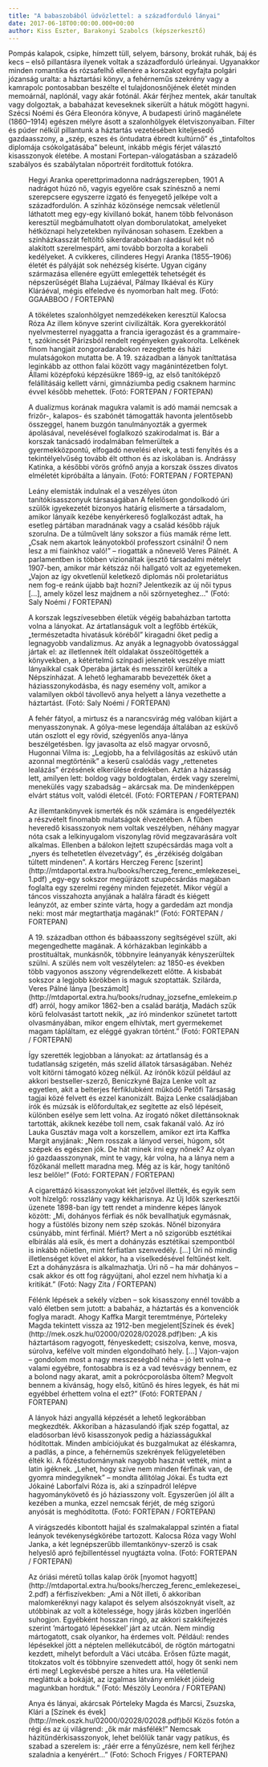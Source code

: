 ```yaml
---
title: "A babaszobából üdvözlettel: a századforduló lányai"
date: 2017-06-18T00:00:00.000+00:00
author: Kiss Eszter, Barakonyi Szabolcs (képszerkesztő)
---
```


Pompás kalapok, csipke, hímzett tüll, selyem, bársony, brokát ruhák, báj és kecs – első pillantásra ilyenek voltak a századforduló úrleányai. Ugyanakkor minden romantika és rózsafelhő ellenére a korszakot egyfajta polgári józanság uralta: a háztartási könyv, a fehérneműs szekrény vagy a kamrapolc pontosabban beszélte el tulajdonosnőjének életét minden memoárnál, naplónál, vagy akár fotónál. Akár férjhez mentek, akár tanultak vagy dolgoztak, a babaházat keveseknek sikerült a hátuk mögött hagyni. Szécsi Noémi és Géra Eleonóra könyve, A budapesti úrinő magánélete (1860–1914) egészen mélyre ásott a szalonhölgyek életviszonyaiban. Filter és púder nélkül pillantunk a háztartás vezetésében kiteljesedő gazdaasszony, a „szép, eszes és öntudatra ébredt kultúrnő” és „tintafoltos diplomája csókolgatásába” beleunt, inkább mégis férjet választó kisasszonyok életébe. A mostani Fortepan-válogatásban a századelő szabályos és szabálytalan nőportréit fordítottuk fotókra.

<figure>
<img src="/images/17482412_ce0c1f853cadf87186b054e158cc9c64_wm.jpg" alt="" />
<figcaption>Hegyi Aranka operettprimadonna nadrágszerepben, 1901 A nadrágot húzó nő, vagyis egyelőre csak színésznő a nemi szerepcsere egyszerre izgató és fenyegető jelképe volt a századfordulón. A színház közönsége nemcsak véletlenül láthatott meg egy-egy kivillanó bokát, hanem több felvonáson keresztül megbámulhatott olyan domborulatokat, amelyeket hétköznapi helyzetekben nyilvánosan sohasem. Ezekben a színházkasszát feltöltő sikerdarabokban ráadásul két nő alakított szerelmespárt, ami tovább borzolta a korabeli kedélyeket. A cvikkeres, cilinderes Hegyi Aranka (1855–1906) életét és pályáját sok nehézség kísérte. Ugyan cigány származása ellenére együtt emlegették tehetségét és népszerűségét Blaha Lujzáéval, Pálmay Ilkáéval és Küry Kláráéval, mégis elfeledve és nyomorban halt meg. (Fotó: GGAABBOO / FORTEPAN)</figcaption>
</figure>

<figure>
<img src="/images/16934070_be582b668d7ee8a0d2afedfebd7147e3_wm.jpg" alt="" />
<figcaption>A tökéletes szalonhölgyet nemzedékeken keresztül Kalocsa Róza Az illem könyve szerint civilizálták. Kora gyerekkorától nyelvmesterrel nyaggatta a francia igeragozást és a grammaire-t, szókincsét Párizsból rendelt regényeken gyakorolta. Lelkének finom hangjait zongoradarabokon rezegtette és házi mulatságokon mutatta be. A 19. században a lányok taníttatása leginkább az otthon falai között vagy magánintézetben folyt. Állami középfokú képzésükre 1869-ig, az első tanítóképző felállításáig kellett várni, gimnáziumba pedig csaknem harminc évvel később mehettek. (Fotó: FORTEPAN / FORTEPAN)</figcaption>
</figure>

<figure>
<img src="/images/16934068_c2dd45343acda742651777f60ac9162d_wm.jpg" alt="" />
<figcaption>A dualizmus korának magukra valamit is adó mamái nemcsak a frizőr-, kalapos- és szabónét támogatták havonta jelentősebb összeggel, hanem buzgón tanulmányozták a gyermek ápolásával, nevelésével foglalkozó szakirodalmat is. Bár a korszak tanácsadó irodalmában felmerültek a gyermekközpontú, elfogadó nevelési elvek, a testi fenyítés és a tekintélyelvűség tovább élt otthon és az iskolában is. Andrássy Katinka, a későbbi vörös grófnő anyja a korszak összes divatos elméletét kipróbálta a lányain. (Fotó: FORTEPAN / FORTEPAN)</figcaption>
</figure>

<figure>
<img src="/images/16934066_e620c25c39c14d84c4bd939478c99009_wm.jpg" alt="" />
<figcaption>Leány elemisták indulnak el a veszélyes úton tanítókisasszonyuk társaságában A felelősen gondolkodó úri szülők igyekezetét bizonyos határig elismerte a társadalom, amikor lányaik kezébe kenyérkereső foglalkozást adtak, ha esetleg pártában maradnának vagy a család később rájuk szorulna. De a túlművelt lány sokszor a fiús mamák réme lett. „Csak nem akartok leányotokból professzort csinálni! Ő nem lesz a mi fiainkhoz való!” – riogatták a nőnevelő Veres Pálnét. A parlamentben is többen vizionáltak ijesztő társadalmi mételyt 1907-ben, amikor már kétszáz női hallgató volt az egyetemeken. „Vajon az így okvetlenül keletkező diplomás női proletariátus nem fog-e reánk újabb bajt hozni? Jelentkezik az új női typus […], amely közel lesz majdnem a női szörnyeteghez…" (Fotó: Saly Noémi / FORTEPAN)</figcaption>
</figure>

<figure>
<img src="/images/16934064_c0fb50056156a76c567219bb0e56ca56_wm.jpg" alt="" />
<figcaption>A korszak legszívesebben életük végéig babaházban tartotta volna a lányokat. Az ártatlanságuk volt a legfőbb értékük, „természetadta hivatásuk köréből” kiragadni őket pedig a legnagyobb vandalizmus. Az anyák a legnagyobb óvatossággal jártak el: az illetlennek ítélt oldalakat összeöltögették a könyvekben, a kétértelmű színpadi jelenetek veszélye miatt lányaikkal csak Operába jártak és messziről kerülték a Népszínházat. A lehető leghamarabb bevezették őket a háziasszonykodásba, és nagy esemény volt, amikor a valamilyen okból távollevő anya helyett a lánya vezethette a háztartást. (Fotó: Saly Noémi / FORTEPAN)</figcaption>
</figure>

<figure>
<img src="/images/16934062_652f1842d1afc416ab6bdd2a8ae0aedd_wm.jpg" alt="" />
<figcaption>A fehér fátyol, a mirtusz és a narancsvirág még valóban kijárt a menyasszonynak. A gólya-mese legendája általában az esküvő után oszlott el egy rövid, szégyenlős anya-lánya beszélgetésben. Így javasolta az első magyar orvosnő, Hugonnai Vilma is: „Legjobb, ha a felvilágosítás az esküvő után azonnal megtörténik” a keserű csalódás vagy „rettenetes lealázás” érzésének elkerülése érdekében. Aztán a házasság lett, amilyen lett: boldog vagy boldogtalan, érdek vagy szerelmi, menekülés vagy szabadság – akárcsak ma. De mindenképpen elvárt státus volt, valódi életcél. (Fotó: FORTEPAN / FORTEPAN)</figcaption>
</figure>

<figure>
<img src="/images/16934058_b97bddc8161236e12860c72b399a4a04_wm.jpg" alt="" />
<figcaption>Az illemtankönyvek ismerték és nők számára is engedélyezték a részvételt finomabb mulatságok élvezetében. A fűben heveredő kisasszonyok nem voltak veszélyben, néhány magyar nóta csak a lelkinyugalom viszonylag rövid megzavarására volt alkalmas. Ellenben a bálokon lejtett szupécsárdás maga volt a „nyers és telhetetlen élvezetvágy”, és „érzékiség dolgában túltett mindenen”. A kortárs Herczeg Ferenc [szerint](http://mtdaportal.extra.hu/books/herczeg_ferenc_emlekezesei_1.pdf) „egy-egy sokszor megújrázott szupécsárdás magában foglalta egy szerelmi regény minden fejezetét. Mikor végül a táncos visszahozta anyjának a halálra fáradt és kiégett leányzót, az ember szinte várta, hogy a gardedám azt mondja neki: most már megtarthatja magának!” (Fotó: FORTEPAN / FORTEPAN)</figcaption>
</figure>

<figure>
<img src="/images/16934056_dd4e9ad5284952a6b9978e9d1293e28b_wm.jpg" alt="" />
<figcaption>A 19. században otthon és bábaasszony segítségével szült, aki megengedhette magának. A kórházakban leginkább a prostituáltak, munkásnők, többnyire leányanyák kényszerültek szülni. A szülés nem volt veszélytelen: az 1850-es években több vagyonos asszony végrendelkezett előtte. A kisbabát sokszor a legjobb körökben is maguk szoptatták. Szilárda, Veres Pálné lánya [beszámolt](http://mtdaportal.extra.hu/books/rudnay_jozsefne_emlekeim.pdf) arról, hogy amikor 1862-ben a család barátja, Madách szűk körű felolvasást tartott nekik, „az író mindenkor szünetet tartott olvasmányában, mikor engem elhívtak, mert gyermekemet magam tápláltam, ez eléggé gyakran történt.” (Fotó: FORTEPAN / FORTEPAN)</figcaption>
</figure>

<figure>
<img src="/images/16934050_b1d24f501484fc1e3319626bfa48d0e5_wm.jpg" alt="" />
<figcaption>Így szerették legjobban a lányokat: az ártatlanság és a tudatlanság szigetén, más szelíd állatok társaságában. Nehéz volt kitörni támogató közeg nélkül. Az írónők közül például az akkori bestseller-szerző, Beniczkyné Bajza Lenke volt az egyetlen, akit a belterjes férfiklubként működő Petőfi Társaság tagjai közé felvett és ezzel kanonizált. Bajza Lenke családjában írók és múzsák is előfordultak,ez segítette az első lépéseit, különben esélye sem lett volna. Az írogató nőket dilettánsoknak tartották, akiknek kezébe toll nem, csak fakanál való. Az író Lauka Gusztáv maga volt a korszellem, amikor ezt írta Kaffka Margit anyjának: „Nem rosszak a lányod versei, húgom, sőt szépek és egészen jók. De hát minek írni egy nőnek? Az olyan jó gazdaasszonynak, mint te vagy, kár volna, ha a lánya nem a főzőkanál mellett maradna meg. Még az is kár, hogy tanítónő lesz belőle!” (Fotó: FORTEPAN / FORTEPAN)</figcaption>
</figure>

<figure>
<img src="/images/16934048_1da82f6cfa4ee4c9129598984c52e711_wm.jpg" alt="" />
<figcaption>A cigarettázó kisasszonyokat két jelzővel illették, és egyik sem volt hízelgő: rosszlány vagy kékharisnya. Az Új Idők szerkesztői üzenete 1898-ban így tett rendet a mindenre képes lányok között: „Mi, dohányos férfiak és nők bevallhatjuk egymásnak, hogy a füstölés bizony nem szép szokás. Nőnél bizonyára csúnyább, mint férfinál. Miért? Mert a nő szigorúbb esztétikai elbírálás alá esik, és mert a dohányzás esztétikai szempontból is inkább nőietlen, mint férfiatlan szenvedély. […] Úri nő mindig illetlenséget követ el akkor, ha a viselkedésével feltűnést kelt. Ezt a dohányzásra is alkalmazhatja. Úri nő – ha már dohányos – csak akkor és ott fog rágyújtani, ahol ezzel nem hívhatja ki a kritikát.” (Fotó: Nagy Zita / FORTEPAN)</figcaption>
</figure>

<figure>
<img src="/images/16934046_c9aa98e56cefe5c43d276518bb265bf9_wm.jpg" alt="" />
<figcaption>Félénk lépések a sekély vízben – sok kisasszony ennél tovább a való életben sem jutott: a babaház, a háztartás és a konvenciók foglya maradt. Ahogy Kaffka Margit teremtménye, Pórteleky Magda tekintett vissza az 1912-ben megjelent[Színek és évek](http://mek.oszk.hu/02000/02028/02028.pdf)ben: „A kis háztartásom ragyogott, fényeskedett; csiszolva, kenve, mosva, súrolva, kefélve volt minden elgondolható hely. […] Vajon-vajon – gondolom most a nagy messzeségből néha – jó lett volna-e valami egyébre, fontosabbra is ez a vad tevésvágy bennem, ez a bolond nagy akarat, amit a pokrócporolásba öltem? Megvolt bennem a kívánság, hogy első, kitűnő és híres legyek, és hát mi egyébbel érhettem volna el ezt?” (Fotó: FORTEPAN / FORTEPAN)</figcaption>
</figure>

<figure>
<img src="/images/16934042_d6d4f9916ca7869a7ee83dc6b95126cf_wm.jpg" alt="" />
<figcaption>A lányok házi angyallá képzését a lehető legkorábban megkezdték. Akkoriban a házasulandó ifjak szép fogattal, az eladósorban lévő kisasszonyok pedig a háziasságukkal hódítottak. Minden ambíciójukat és buzgalmukat az éléskamra, a padlás, a pince, a fehérneműs szekrények felügyeletében élték ki. A főzéstudománynak nagyobb hasznát vették, mint a latin igéknek. „Lehet, hogy szíve nem minden férfinak van, de gyomra mindegyiknek” – mondta állítólag Jókai. És tudta ezt Jókainé Laborfalvi Róza is, aki a színpadról lelépve hagyománykövető és jó háziasszony volt. Egyszerűen jól állt a kezében a munka, ezzel nemcsak férjét, de még szigorú anyósát is meghódította. (Fotó: FORTEPAN / FORTEPAN)</figcaption>
</figure>

<figure>
<img src="/images/16934038_d6d2dfa069dc3a119887b7148ab400f2_wm.jpg" alt="" />
<figcaption>A virágszedés kibontott hajjal és szalmakalappal szintén a fiatal leányok tevékenységkörébe tartozott. Kalocsa Róza vagy Wohl Janka, a két legnépszerűbb illemtankönyv-szerző is csak helyeslő apró fejbillentéssel nyugtázta volna. (Fotó: FORTEPAN / FORTEPAN)</figcaption>
</figure>

<figure>
<img src="/images/16934036_19fbb34bb29e5372c8c188da888240e9_wm.jpg" alt="" />
<figcaption>Az óriási méretű tollas kalap örök [nyomot hagyott](http://mtdaportal.extra.hu/books/herczeg_ferenc_emlekezesei_2.pdf) a férfiszívekben: „Ami a Nőt illeti, ő akkoriban malomkeréknyi nagy kalapot és selyem alsószoknyát viselt, az utóbbinak az volt a kötelessége, hogy járás közben ingerlőén suhogjon. Egyébként hosszan ringó, az akkori szakkifejezés szerint ’mártogató lépésekkel’ járt az utcán. Nem mindig mártogatott, csak olyankor, ha érdemes volt. Például: rendes lépésekkel jött a néptelen mellékutcából, de rögtön mártogatni kezdett, mihelyt befordult a Váci utcába. Erősen fűzte magát, titokzatos volt és többnyire szenvedett attól, hogy őt senki nem érti meg! Legkevésbé persze a hites ura. Ha véletlenül megláttuk a bokáját, az izgalmas látvány emlékét jóideig magunkban hordtuk.” (Fotó: Mészöly Leonóra / FORTEPAN)</figcaption>
</figure>

<figure>
<img src="/images/16934034_6d6a023bd0825293bf3bfefe804ff7a0_wm.jpg" alt="" />
<figcaption>Anya és lányai, akárcsak Pórteleky Magda és Marcsi, Zsuzska, Klári a [Színek és évek](http://mek.oszk.hu/02000/02028/02028.pdf)ből Közös fotón a régi és az új világrend: „ők már másfélék!” Nemcsak házitündérkisasszonyok, lehet belőlük tanár vagy patikus, és szabad a szerelem is: „ráér erre a fényűzésre, nem kell férjhez szaladnia a kenyérért…” (Fotó: Schoch Frigyes / FORTEPAN)</figcaption>
</figure>
